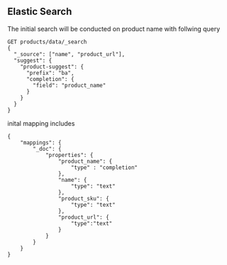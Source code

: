 ## Elastic Search 
The initial search will be conducted on product name
with follwing query 

```
GET products/data/_search
{
  "_source": ["name", "product_url"],
  "suggest": {
    "product-suggest": {
      "prefix": "ba",
      "completion": {
        "field": "product_name"
      }
    }
  }
}
```

inital mapping includes

```
{
    "mappings": {
        "_doc": {
            "properties": {
                "product_name": {
                    "type" : "completion"
                },
                "name": {
                    "type": "text"
                },
                "product_sku": {
                    "type": "text"
                },
                "product_url": {
                    "type":"text"
                }
            }
        }
    }
}
```